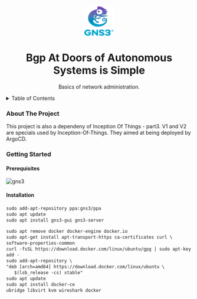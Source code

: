 <!-- TITLE -->
<br />
<div align="center">
  <img src="logo.png" alt="Logo" width="80" height="80">
  <h1 align="center">Bgp At Doors of Autonomous Systems is Simple</h3>
  <p align="center">
    Basics of network administration.
  </p>
</div>

<!-- TABLE OF CONTENTS -->
<details>
  <summary>Table of Contents</summary>
  <ol>
    <li>
      <a href="#about-the-project">About The Project</a>
    </li>
    <li>
      <a href="#getting-started">Getting Started</a>
      <ul>
        <li><a href="#prerequisites">Prerequisites</a></li>
        <li><a href="#installation">Installation</a></li>
      </ul>
    </li>
  </ol>
</details>


### About The Project

This project is also a dependeny of Inception Of Things - part3. V1 and V2 are specials used by Inception-Of-Things. They aimed at being deployed by ArgoCD.


### Getting Started

#### Prerequisites

![gns3](https://www.gns3.com/software)


#### Installation

```=shell
sudo add-apt-repository ppa:gns3/ppa
sudo apt update
sudo apt install gns3-gui gns3-server
```

```=shell
sudo apt remove docker docker-engine docker.io
sudo apt-get install apt-transport-https ca-certificates curl \ software-properties-common
curl -fsSL https://download.docker.com/linux/ubuntu/gpg | sudo apt-key add -
sudo add-apt-repository \
"deb [arch=amd64] https://download.docker.com/linux/ubuntu \
   $(lsb_release -cs) stable"
sudo apt update
sudo apt install docker-ce
ubridge libvirt kvm wireshark docker
```
